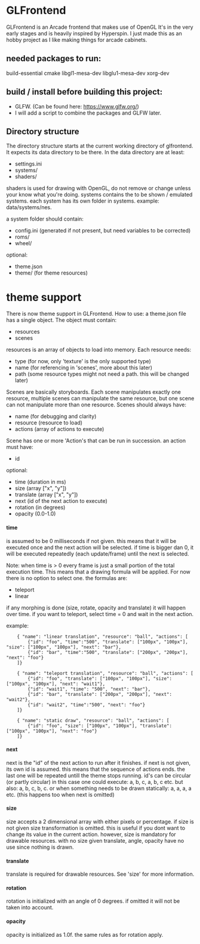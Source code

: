 # GLFrontend
GLFrontend is an Arcade frontend that makes use of OpenGL
It's in the very early stages and is heavily inspired by Hyperspin.
I just made this as an hobby project as I like making things for arcade cabinets.

## needed packages to run:
build-essential cmake libgl1-mesa-dev libglu1-mesa-dev xorg-dev

## build / install before building this project:
 * GLFW. (Can be found here: https://www.glfw.org/)
 * I will add a script to combine the packages and GLFW later.

## Directory structure
The directory structure starts at the current working directory of glfrontend.
It expects its data directory to be there.
In the data directory are at least:
 * settings.ini
 * systems/
 * shaders/

shaders is used for drawing with OpenGL, do not remove or change unless your know what you're doing.
systems contains the to be shown / emulated systems.
each system has its own folder in systems. example:
data/systems/nes.

a system folder should contain:
 * config.ini (generated if not present, but need variables to be corrected)
 * roms/
 * wheel/

optional:
 * theme.json
 * theme/ (for theme resources)

 
# theme support
There is now theme support in GLFrontend.
How to use:
a theme.json file has a single object.
The object must contain:
 * resources
 * scenes

resources is an array of objects to load into memory.
Each resource needs:
 * type (for now, only 'texture' is the only supported type)
 * name (for referencing in 'scenes', more about this later)
 * path (some resource types might not need a path. this will be changed later)
 
 Scenes are basically storyboards. 
 Each scene manipulates exactly one resource, multiple scenes can manipulate the same resource,
 but one scene can not manipulate more than one resource. 
 Scenes should always have:
 * name (for debugging and clarity)
 * resource (resource to load)
 * actions (array of actions to execute)
 
 
 Scene has one or more 'Action's that can be run in succession.
 an action must have:
  * id
  
optional:
 * time (duration in ms)
 * size (array ["x", "y"])
 * translate (array ["x", "y"])
 * next (id of the next action to execute)
 * rotation (in degrees)
 * opacity (0.0-1.0)
 
#### time 
is assumed to be 0 milliseconds if not given. this means that it will be executed once and the next action will be selected.
if time is bigger dan 0, it will be executed repeatedly (each update/frame) until the next is selected.

Note:
when time is > 0 every frame is just a small portion of the total execution time.
This means that a drawing formula will be applied. For now there is no option to select one.
the formulas are: 
 * teleport
 * linear
 
if any morphing is done (size, rotate, opacity and translate) it will happen over time.
if you want to teleport, select time = 0 and wait in the next action.

example:
        
        { "name": "linear translation", "resource": "ball", "actions": [
            {"id": "foo", "time":"500", "translate": ["100px", "100px"], "size": ["100px", "100px"], "next": "bar"},
            {"id": "bar", "time":"500", "translate": ["200px", "200px"], "next": "foo"}
        ]}

        { "name": "teleport translation", "resource": "ball", "actions": [
            {"id": "foo", "translate": ["100px", "100px"], "size": ["100px", "100px"], "next": "wait1"},
            {"id": "wait1", "time": "500", "next": "bar"},
            {"id": "bar", "translate": ["200px", "200px"], "next": "wait2"},
            {"id": "wait2", "time":"500", "next": "foo"}
        ]}

        { "name": "static draw", "resource": "ball", "actions": [
            {"id": "foo", "size": ["100px", "100px"], "translate": ["100px", "100px"], "next": "foo"}
        ]}



#### next
next is the "id" of the next action to run after it finishes.
if next is not given, its own id is assumed. this means that the sequence of
actions ends. the last one will be repeated untill the theme stops running.
id's can be circular (or partly circular)
in this case one could execute:
a, b, c, a, b, c etc. but also: a, b, c, b, c.
or when something needs to be drawn statically:
a, a, a, a etc. (this happens too when next is omitted)

#### size
size accepts a 2 dimensional array with either pixels or percentage.
if size is not given size transformation is omitted. this is useful if you dont want to change its value
in the current action. however, size is mandatory for drawable resources.
with no size given translate, angle, opacity have no use since nothing is drawn.

#### translate
translate is required for drawable resources. See 'size' for more information.

#### rotation
rotation is initialized with an angle of 0 degrees. if omitted it will not be taken into account.

#### opacity
opacity is initialized as 1.0f. the same rules as for rotation apply.


   
  
  
